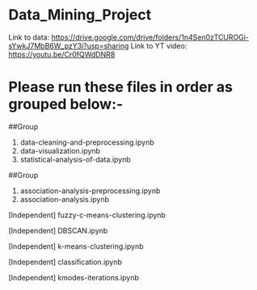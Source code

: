 # Data_Mining_Project

Link to data: https://drive.google.com/drive/folders/1n4Sen0zTCUROGi-sYwkJ7MbB6W_pzY3i?usp=sharing
Link to YT video: https://youtu.be/Cr0fQWdDNR8

# Please run these files in order as grouped below:- 

##Group
1. data-cleaning-and-preprocessing.ipynb
2. data-visualization.ipynb
3. statistical-analysis-of-data.ipynb

##Group
1. association-analysis-preprocessing.ipynb
2. association-analysis.ipynb

[Independent] fuzzy-c-means-clustering.ipynb

[Independent] DBSCAN.ipynb

[Independent] k-means-clustering.ipynb

[Independent] classification.ipynb

[Independent] kmodes-iterations.ipynb 
